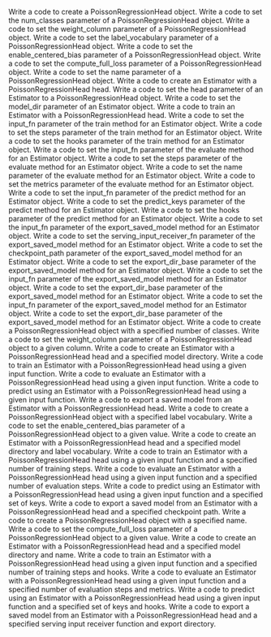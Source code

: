 Write a code to create a PoissonRegressionHead object.
Write a code to set the num_classes parameter of a PoissonRegressionHead object.
Write a code to set the weight_column parameter of a PoissonRegressionHead object.
Write a code to set the label_vocabulary parameter of a PoissonRegressionHead object.
Write a code to set the enable_centered_bias parameter of a PoissonRegressionHead object.
Write a code to set the compute_full_loss parameter of a PoissonRegressionHead object.
Write a code to set the name parameter of a PoissonRegressionHead object.
Write a code to create an Estimator with a PoissonRegressionHead head.
Write a code to set the head parameter of an Estimator to a PoissonRegressionHead object.
Write a code to set the model_dir parameter of an Estimator object.
Write a code to train an Estimator with a PoissonRegressionHead head.
Write a code to set the input_fn parameter of the train method for an Estimator object.
Write a code to set the steps parameter of the train method for an Estimator object.
Write a code to set the hooks parameter of the train method for an Estimator object.
Write a code to set the input_fn parameter of the evaluate method for an Estimator object.
Write a code to set the steps parameter of the evaluate method for an Estimator object.
Write a code to set the name parameter of the evaluate method for an Estimator object.
Write a code to set the metrics parameter of the evaluate method for an Estimator object.
Write a code to set the input_fn parameter of the predict method for an Estimator object.
Write a code to set the predict_keys parameter of the predict method for an Estimator object.
Write a code to set the hooks parameter of the predict method for an Estimator object.
Write a code to set the input_fn parameter of the export_saved_model method for an Estimator object.
Write a code to set the serving_input_receiver_fn parameter of the export_saved_model method for an Estimator object.
Write a code to set the checkpoint_path parameter of the export_saved_model method for an Estimator object.
Write a code to set the export_dir_base parameter of the export_saved_model method for an Estimator object.
Write a code to set the input_fn parameter of the export_saved_model method for an Estimator object.
Write a code to set the export_dir_base parameter of the export_saved_model method for an Estimator object.
Write a code to set the input_fn parameter of the export_saved_model method for an Estimator object.
Write a code to set the export_dir_base parameter of the export_saved_model method for an Estimator object.
Write a code to create a PoissonRegressionHead object with a specified number of classes.
Write a code to set the weight_column parameter of a PoissonRegressionHead object to a given column.
Write a code to create an Estimator with a PoissonRegressionHead head and a specified model directory.
Write a code to train an Estimator with a PoissonRegressionHead head using a given input function.
Write a code to evaluate an Estimator with a PoissonRegressionHead head using a given input function.
Write a code to predict using an Estimator with a PoissonRegressionHead head using a given input function.
Write a code to export a saved model from an Estimator with a PoissonRegressionHead head.
Write a code to create a PoissonRegressionHead object with a specified label vocabulary.
Write a code to set the enable_centered_bias parameter of a PoissonRegressionHead object to a given value.
Write a code to create an Estimator with a PoissonRegressionHead head and a specified model directory and label vocabulary.
Write a code to train an Estimator with a PoissonRegressionHead head using a given input function and a specified number of training steps.
Write a code to evaluate an Estimator with a PoissonRegressionHead head using a given input function and a specified number of evaluation steps.
Write a code to predict using an Estimator with a PoissonRegressionHead head using a given input function and a specified set of keys.
Write a code to export a saved model from an Estimator with a PoissonRegressionHead head and a specified checkpoint path.
Write a code to create a PoissonRegressionHead object with a specified name.
Write a code to set the compute_full_loss parameter of a PoissonRegressionHead object to a given value.
Write a code to create an Estimator with a PoissonRegressionHead head and a specified model directory and name.
Write a code to train an Estimator with a PoissonRegressionHead head using a given input function and a specified number of training steps and hooks.
Write a code to evaluate an Estimator with a PoissonRegressionHead head using a given input function and a specified number of evaluation steps and metrics.
Write a code to predict using an Estimator with a PoissonRegressionHead head using a given input function and a specified set of keys and hooks.
Write a code to export a saved model from an Estimator with a PoissonRegressionHead head and a specified serving input receiver function and export directory.
